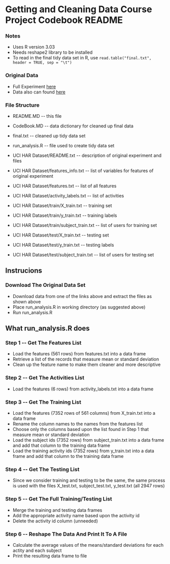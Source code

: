 # Getting and Cleaning Data Course Project Codebook README


### Notes
- Uses R version 3.03  
- Needs reshape2 library to be installed
- To read in the final tidy data set in R, use `read.table("final.txt", header = TRUE, sep = "\t")`  

### Original Data
- Full Experiment [here](http://archive.ics.uci.edu/ml/datasets/Human+Activity+Recognition+Using+Smartphones
)  
- Data also can found [here](https://d396qusza40orc.cloudfront.net/getdata%2Fprojectfiles%2FUCI%20HAR%20Dataset.zip
)

### File Structure
- README.MD -- this file  
- CodeBook.MD -- data dictionary for cleaned up final data  
- final.txt -- cleaned up tidy data set  
- run_analysis.R -- file used to create tidy data set  

- UCI HAR Dataset/README.txt -- description of original experiment and files  
- UCI HAR Dataset/features_info.txt -- list of variables for features of original experiment  
- UCI HAR Dataset/features.txt -- list of all features 
- UCI HAR Dataset/activity_labels.txt -- list of activities  

- UCI HAR Dataset/train/X_train.txt -- training set  
- UCI HAR Dataset/train/y_train.txt -- training labels  
- UCI HAR Dataset/train/subject_train.txt -- list of users for training set  

- UCI HAR Dataset/test/X_train.txt -- testing set  
- UCI HAR Dataset/test/y_train.txt -- testing labels  
- UCI HAR Dataset/test/subject_train.txt -- list of users for testing set  


## Instrucions  


### Download The Original Data Set
- Download data from one of the links above and extract the files as shown above  
- Place run_analysis.R in working directory (as suggested above)  
- Run run_analysis.R  


## What run_analysis.R does


### Step 1 -- Get The Features List
- Load the features (561 rows) from features.txt into a data frame  
- Retrieve a list of the records that measure mean or standard deviation  
- Clean up the feature name to make them cleaner and more descriptive  

### Step 2 -- Get The Activities List
- Load the features (6 rows) from activity_labels.txt into a data frame  

### Step 3 -- Get The Training List
- Load the features (7352 rows of 561 columns) from X_train.txt into a data frame  
- Rename the column names to the names from the features list  
- Choose only the columns based upon the list found in Step 1 that measure mean or standard deviation  
- Load the subject ids (7352 rows) from subject_train.txt into a data frame and add that column to the training data frame  
- Load the training activity ids (7352 rows) from y_train.txt into a data frame and add that column to the training data frame  

### Step 4 -- Get The Testing List
- Since we consider training and testing to be the same, the same process is used with the files X_test.txt, subject_test.txt, y_test.txt (all 2947 rows)  

### Step 5 -- Get The Full Training/Testing List
- Merge the training and testing data frames  
- Add the appropriate activity name based upon the activity id  
- Delete the activity id column (unneeded)  

### Step 6 -- Reshape The Data And Print It To A File
- Calculate the average values of the means/standard deviations for each actity and each subject  
- Print the resulting data frame to file  

